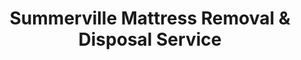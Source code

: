 ---
layout: location.njk
title: Summerville Mattress Removal & Disposal Service
description: Professional mattress removal in Summerville, SC. Next-day pickup  Licensed, insured, and eco-friendly serving the Flowertown and Charleston metro area.
permalink: /mattress-removal/south-carolina/charleston/summerville/
city: Summerville
state: South Carolina
stateSlug: south-carolina
parentMetro: Charleston
coordinates:
  lat: 33.0185
  lng: -80.1756
pricing:
  startingPrice: 125
  single: 125
  queen: 125
  king: 135
  boxSpring: 30
neighborhoods:
  - name: "White Gables"
    zipCodes: ["29483"]
  - name: "Pine Forest Country Club"
    zipCodes: ["29485"]
  - name: "Cane Bay Plantation"
    zipCodes: ["29485"]
  - name: "Nexton"
    zipCodes: ["29485"]
  - name: "Summers Corner"
    zipCodes: ["29485"]
  - name: "Sangaree"
    zipCodes: ["29485"]
  - name: "Downtown Summerville"
    zipCodes: ["29483"]
  - name: "Flowertown Historic District"
    zipCodes: ["29483"]
  - name: "Azalea Park Area"
    zipCodes: ["29483"]
  - name: "College Park"
    zipCodes: ["29485"]
  - name: "Jedburg Road Area"
    zipCodes: ["29483"]
  - name: "Boiling Springs"
    zipCodes: ["29485"]
  - name: "Central Avenue Corridor"
    zipCodes: ["29483"]
  - name: "Richardson Avenue Area"
    zipCodes: ["29483"]
  - name: "Trolley Road District"
    zipCodes: ["29485"]
zipCodes: 
  - "29483"
  - "29485"
recyclingPartners:
  - "Carolina Waste"
  - "Town of Summerville Public Works"
  - "Dorchester County Solid Waste"
  - "Berkeley County Recycling"
localRegulations: "Summerville provides weekly garbage and recycling collection through Carolina Waste using 96-gallon roll carts for household garbage and 65-gallon blue lid carts for single-stream recycling. Monthly bulk waste curbside pickup is managed by the Town's Public Works Department with scheduling required. As South Carolina's 7th-largest city with 50,915 residents known as Flowertown, Summerville's waste management serves diverse neighborhoods from historic downtown to master-planned communities like Cane Bay Plantation across Dorchester, Berkeley, and Charleston counties."
nearbyCities:
  - name: "Charleston"
    distance: "24 miles"
    isSuburb: false
  - name: "Goose Creek"
    distance: "12 miles"
    isSuburb: true
reviews:
  count: 148
  featured:
    - reviewer: "Sarah M."
      rating: 5
      text: "Called Monday morning after our new bedroom set arrived early. They scheduled next day pickup and handled everything professionally. No hassle with monthly bulk pickup schedules - just simple and fast."
      neighborhood: "Cane Bay Plantation"
    - reviewer: "Robert K."
      rating: 5
      text: "Renovation project left us with two old mattresses to get rid of. Fair pricing and the team navigated our narrow street access perfectly. Much simpler than dealing with city coordination."
      neighborhood: "Downtown Summerville"
    - reviewer: "Jennifer L."
      rating: 5
      text: "Kids moved out and we were downsizing to a smaller place. They showed up exactly when promised and loaded everything efficiently. Saved us so much time and effort."
      neighborhood: "White Gables"
faqs:
  - question: "How quickly can you remove mattresses in Summerville?"
    answer: "Next-day service throughout Summerville's neighborhoods, accommodating Flowertown community logistics and Charleston metro area requirements."
  - question: "Do you serve all Summerville neighborhoods?"
    answer: "Complete coverage from Downtown Summerville to Cane Bay Plantation, White Gables to Nexton, across all ZIP codes 29483-29485."
  - question: "What's included in your $125 Summerville pickup fee?"
    answer: "Base price covers pickup, loading, transportation, and eco-friendly recycling for one mattress. Box springs add $30 each."
  - question: "How does this compare to Summerville's Carolina Waste service?"
    answer: "We eliminate the need for monthly bulk pickup coordination, avoid Public Works scheduling requirements, and provide immediate next-day pickup without municipal delays."
  - question: "Can you handle Summerville's master-planned communities?"
    answer: "Yes, our teams understand large communities like Cane Bay Plantation, Nexton developments, and varied access throughout South Carolina's 7th-largest city."
  - question: "Do you coordinate with Flowertown festival schedules?"
    answer: "Absolutely. We understand Azalea Festival timing, community events, and flexible scheduling that works around Summerville's seasonal celebrations and community activities."
  - question: "Are you licensed for waste removal in Dorchester County?"
    answer: "We maintain all required South Carolina, Dorchester County, and Berkeley County permits with comprehensive insurance, providing compliant disposal through our nationwide recycling network."
  - question: "What payment methods do you accept in Summerville?"
    answer: "All major credit cards, cash, and invoicing options for residents, master-planned communities, and local businesses."
schema:
  "@type": "LocalBusiness"
  name: "A Bedder World Summerville"
  address:
    "@type": "PostalAddress"
    addressLocality: "Summerville"
    addressRegion: "SC"
    addressCountry: "US"
  geo:
    "@type": "GeoCoordinates" 
    latitude: 33.0185
    longitude: -80.1756
  telephone: "(720) 263-6094"
  priceRange: "$125-$180"
  aggregateRating:
    "@type": "AggregateRating"
    ratingValue: 4.9
    reviewCount: 148
pageContent:
  heroDescription: "Professional mattress removal serving Summerville with reliable next-day pickup. Part of our nationwide network that has recycled over 1 million mattresses, we provide licensed, insured service designed for the Flowertown and Charleston metro area."
  
  aboutService: "Next-day mattress pickup at $125 designed for Summerville's unique position as South Carolina's 7th-largest city and the celebrated Flowertown with 50,915 residents. From families throughout master-planned communities like Cane Bay Plantation to residents in historic downtown Flowertown district and neighborhoods like White Gables, Summerville faces distinct mattress disposal challenges across this growing Charleston metro area. Rather than coordinating with Carolina Waste's monthly bulk pickup system, managing Public Works scheduling requirements, or dealing with roll cart limitations, our streamlined service handles everything through one simple appointment. Whether you live in prestigious Pine Forest Country Club, modern developments like Nexton and Summers Corner, or established neighborhoods throughout the Central Avenue corridor, we understand the practical disposal needs of Charleston's most popular suburban community. Each collected mattress flows through our national recycling network that has processed over 1 million units, with 80% of materials recovered for manufacturing reuse - supporting efficient waste management that serves Dorchester County's residential growth."

  serviceAreasIntro: "Professional mattress pickup serves all Summerville neighborhoods from Downtown Flowertown to master-planned communities, expertly coordinating with Charleston metro schedules and Dorchester County logistics. From historic districts to modern plantation developments, our operations understand community access and varied residential configurations. Service flexibility accommodates Charleston commuter schedules, family needs, and the practical disposal requirements of South Carolina's 7th-largest city."

  regulationsCompliance: "Summerville requires mattresses to be coordinated through Carolina Waste's monthly bulk pickup system managed by Town Public Works with advance scheduling and roll cart coordination. Our professional service bypasses these municipal constraints entirely - no Carolina Waste coordination needed, no monthly scheduling requirements, and no Public Works Department delays. We provide immediate next-day pickup with transparent pricing, making us the superior choice for Summerville residents who value convenience and reliability over municipal waste coordination."

  environmentalImpact: "Environmental stewardship aligns with Summerville's commitment to Flowertown preservation and Charleston metro conservation. Our mattress recycling initiative ensures 80% of collected materials avoid regional landfills, instead flowing into manufacturing processes that create new products. Steel springs support construction applications, foam components become padding for various projects, and textile materials gain new purpose through advanced processing. This responsible approach preserves the natural beauty of the Flowertown while providing reliable mattress disposal that supports South Carolina's environmental conservation efforts."

  howItWorksScheduling: "Flexible scheduling respects Summerville's community patterns and Charleston metro logistics, accommodating Dorchester County timing, master-planned community schedules, and the practical needs of South Carolina's premier suburban destination."

  howItWorksService: "Licensed pickup teams understand master-planned community access requirements and historic district logistics, handling all Dorchester County disposal requirements with Charleston metro expertise and professional efficiency."

  howItWorksDisposal: "Each mattress connects to our nationwide recycling network's proven processing capabilities, where South Carolina's environmental standards guide component recovery through sustainable manufacturing partnerships that support the Palmetto State's conservation and community leadership."

  sidebarStats:
    mattressesRemoved: "1,890"
---